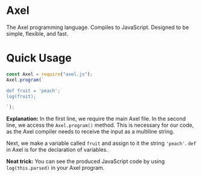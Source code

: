 # Axel
The Axel programming language. Compiles to JavaScript.
Designed to be simple, flexible, and fast.





# Quick Usage
```js
const Axel = require("axel.js");
Axel.program(`

def fruit = 'peach';
log(fruit);

`);
```
**Explanation:** 
In the first line, we require the main Axel file.
In the second line, we access the `Axel.program()` method. This is necessary for our code, as the Axel compiler needs to receive the input as a multiline string.

Next, we make a variable called `fruit` and assign to it the string `'peach'`. `def` in Axel is for the declaration of variables.

**Neat trick:** You can see the produced JavaScript code by using `log(this.parsed)` in your Axel program.
